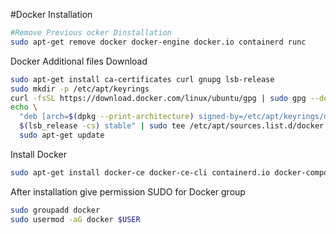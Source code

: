 #Docker Installation

```bash
#Remove Previous ocker Dinstallation
sudo apt-get remove docker docker-engine docker.io containerd runc
```
Docker Additional files Download

```bash
sudo apt-get install ca-certificates curl gnupg lsb-release
sudo mkdir -p /etc/apt/keyrings
curl -fsSL https://download.docker.com/linux/ubuntu/gpg | sudo gpg --dearmor -o /etc/apt/keyrings/docker.gpg
echo \
  "deb [arch=$(dpkg --print-architecture) signed-by=/etc/apt/keyrings/docker.gpg] https://download.docker.com/linux/ubuntu \
  $(lsb_release -cs) stable" | sudo tee /etc/apt/sources.list.d/docker.list > /dev/null
  sudo apt-get update
```
Install Docker

```bash
sudo apt-get install docker-ce docker-ce-cli containerd.io docker-compose-plugin -y
```

After installation give permission SUDO for Docker group

```bash
sudo groupadd docker
sudo usermod -aG docker $USER
```

